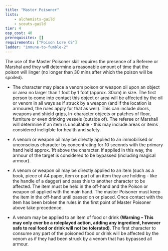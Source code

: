 ```yaml
---
title: "Master Poisoner"
lists:
    - alchemists-guild
    - scouts-guild
tier: 4
osp_cost: 40
prerequisites: []
requirements: ["Poison Lore CS"]
ladder: "immune-to-fumble-2"
---
```

The use of the Master Poisoner skill requires the presence of a Referee or Marshal and they will determine a reasonable amount of time that the poison will linger (no longer than 30 mins after which the poison will be spoiled).

 * The character may place a venom poison or weapon oil upon an object or area no larger than 1 foot by 1 foot (approx. 30cm) in size. The first person to come into contact this object or area will be affected by the oil or venom in all ways as if struck by a weapon (and if the location is armoured, the rules apply for that as well). This can include doors, weapons and shield grips, In-character objects or patches of floor, furniture or even drinking vessels (outside of). The referee or Marshall will determine if an item is unsuitable - this may include areas or items considered ineligible for health and safety.

 * A venom or weapon oil may be directly applied to an immobilised or unconscious character by concentrating for 10 seconds with the primary hand held approx. 1ft above the character. If applied in this way, the armour of the target is considered to be bypassed (including magical armour).

 * A venom or weapon oil may be directly applied to an item (such as a book, piece of A4 paper, item or part of an item they are holding - like the handle of a dagger) and pass this to another character to be affected. The item must be held in the off-hand and the Poison or weapon oil applied with the main hand. The master Poisoner must keep the item in the off-hand until passed on or placed. Once contact with the item has been broken the rules in the first point of Master Poisoner above take precedence.

 * A venom may be applied to an item of food or drink **(Warning – This may only ever be a roleplayed action, adding any ingredient, however safe to real food or drink will not be tolerated)**. The first character to consume any part of the poisoned food or drink will be affected by the venom as if they had been struck by a venom that has bypassed all armour.
